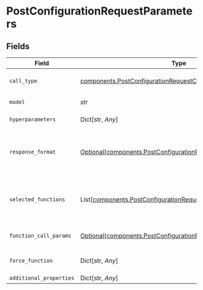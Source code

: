 # PostConfigurationRequestParameters


## Fields

| Field                                                                                                                                    | Type                                                                                                                                     | Required                                                                                                                                 | Description                                                                                                                              |
| ---------------------------------------------------------------------------------------------------------------------------------------- | ---------------------------------------------------------------------------------------------------------------------------------------- | ---------------------------------------------------------------------------------------------------------------------------------------- | ---------------------------------------------------------------------------------------------------------------------------------------- |
| `call_type`                                                                                                                              | [components.PostConfigurationRequestCallType](../../models/components/postconfigurationrequestcalltype.md)                               | :heavy_check_mark:                                                                                                                       | Type of API calling - "chat" or "completion"                                                                                             |
| `model`                                                                                                                                  | *str*                                                                                                                                    | :heavy_check_mark:                                                                                                                       | Model unique name                                                                                                                        |
| `hyperparameters`                                                                                                                        | Dict[str, *Any*]                                                                                                                         | :heavy_minus_sign:                                                                                                                       | Model-specific hyperparameters                                                                                                           |
| `response_format`                                                                                                                        | [Optional[components.PostConfigurationRequestResponseFormat]](../../models/components/postconfigurationrequestresponseformat.md)         | :heavy_minus_sign:                                                                                                                       | Response format for the model with the key "type" and value "text" or "json_object"                                                      |
| `selected_functions`                                                                                                                     | List[[components.PostConfigurationRequestSelectedFunctions](../../models/components/postconfigurationrequestselectedfunctions.md)]       | :heavy_minus_sign:                                                                                                                       | List of functions to be called by the model, refer to OpenAI schema for more details                                                     |
| `function_call_params`                                                                                                                   | [Optional[components.PostConfigurationRequestFunctionCallParams]](../../models/components/postconfigurationrequestfunctioncallparams.md) | :heavy_minus_sign:                                                                                                                       | Function calling mode - "none", "auto" or "force"                                                                                        |
| `force_function`                                                                                                                         | Dict[str, *Any*]                                                                                                                         | :heavy_minus_sign:                                                                                                                       | Force function-specific parameters                                                                                                       |
| `additional_properties`                                                                                                                  | Dict[str, *Any*]                                                                                                                         | :heavy_minus_sign:                                                                                                                       | N/A                                                                                                                                      |